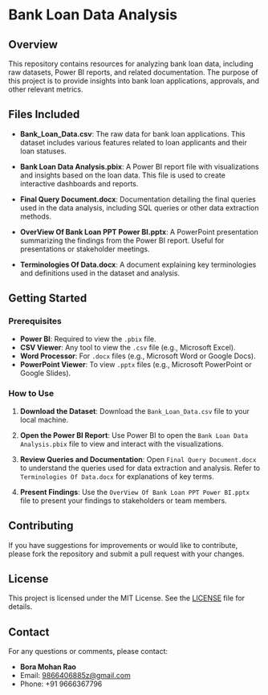 # Bank Loan Data Analysis

## Overview

This repository contains resources for analyzing bank loan data, including raw datasets, Power BI reports, and related documentation. The purpose of this project is to provide insights into bank loan applications, approvals, and other relevant metrics.

## Files Included

- **Bank_Loan_Data.csv**: The raw data for bank loan applications. This dataset includes various features related to loan applicants and their loan statuses.

- **Bank Loan Data Analysis.pbix**: A Power BI report file with visualizations and insights based on the loan data. This file is used to create interactive dashboards and reports.

- **Final Query Document.docx**: Documentation detailing the final queries used in the data analysis, including SQL queries or other data extraction methods.

- **OverView Of Bank Loan PPT Power BI.pptx**: A PowerPoint presentation summarizing the findings from the Power BI report. Useful for presentations or stakeholder meetings.

- **Terminologies Of Data.docx**: A document explaining key terminologies and definitions used in the dataset and analysis.

## Getting Started

### Prerequisites

- **Power BI**: Required to view the `.pbix` file.
- **CSV Viewer**: Any tool to view the `.csv` file (e.g., Microsoft Excel).
- **Word Processor**: For `.docx` files (e.g., Microsoft Word or Google Docs).
- **PowerPoint Viewer**: To view `.pptx` files (e.g., Microsoft PowerPoint or Google Slides).

### How to Use

1. **Download the Dataset**: Download the `Bank_Loan_Data.csv` file to your local machine.

2. **Open the Power BI Report**: Use Power BI to open the `Bank Loan Data Analysis.pbix` file to view and interact with the visualizations.

3. **Review Queries and Documentation**: Open `Final Query Document.docx` to understand the queries used for data extraction and analysis. Refer to `Terminologies Of Data.docx` for explanations of key terms.

4. **Present Findings**: Use the `OverView Of Bank Loan PPT Power BI.pptx` file to present your findings to stakeholders or team members.

## Contributing

If you have suggestions for improvements or would like to contribute, please fork the repository and submit a pull request with your changes.

## License

This project is licensed under the MIT License. See the [LICENSE](LICENSE) file for details.

## Contact

For any questions or comments, please contact:

- **Bora Mohan Rao**
- Email: [9866406885z@gmail.com](mailto:9866406885z@gmail.com)
- Phone: +91 9666367796
